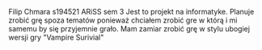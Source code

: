 Filip Chmara s194521 ARiSS sem 3
Jest to projekt na informatyke.
Planuje zrobić grę spoza tematów ponieważ chciałem zrobić gre w którą i mi samemu by się przyjemnie grało.
Mam zamiar zrobić grę w stylu ubogiej wersji gry "Vampire Surivial"